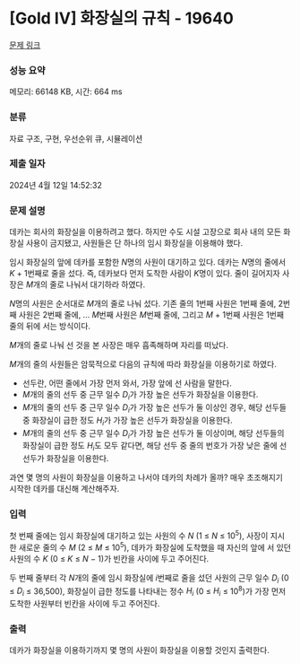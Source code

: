 # [Gold IV] 화장실의 규칙 - 19640 

[문제 링크](https://www.acmicpc.net/problem/19640) 

### 성능 요약

메모리: 66148 KB, 시간: 664 ms

### 분류

자료 구조, 구현, 우선순위 큐, 시뮬레이션

### 제출 일자

2024년 4월 12일 14:52:32

### 문제 설명

<p>데카는 회사의 화장실을 이용하려고 했다. 하지만 수도 시설 고장으로 회사 내의 모든 화장실 사용이 금지됐고, 사원들은 단 하나의 임시 화장실을 이용해야 했다. </p>

<p>임시 화장실의 앞에 데카를 포함한 <em>N</em>명의 사원이 대기하고 있다. 데카는 <em>N</em>명의 줄에서 <em>K </em>+ 1번째로 줄을 섰다. 즉, 데카보다 먼저 도착한 사람이 <em>K</em>명이 있다. 줄이 길어지자 사장은 <em>M</em>개의 줄로 나눠서 대기하라 하였다.</p>

<p><em>N</em>명의 사원은 순서대로 <em>M</em>개의 줄로 나눠 섰다. 기존 줄의 1번째 사원은 1번째 줄에, 2번째 사원은 2번째 줄에, ... <em>M</em>번째 사원은 <em>M</em>번째 줄에, 그리고 <em>M </em>+ 1번째 사원은 1번째 줄의 뒤에 서는 방식이다. </p>

<p><em>M</em>개의 줄로 나눠 선 것을 본 사장은 매우 흡족해하며 자리를 떠났다.</p>

<p><em>M</em>개의 줄의 사원들은 암묵적으로 다음의 규칙에 따라 화장실을 이용하기로 하였다.</p>

<ul>
	<li>선두란, 어떤 줄에서 가장 먼저 와서, 가장 앞에 선 사람을 말한다.</li>
	<li><em>M</em>개의 줄의 선두 중 근무 일수 <em>D<sub>i</sub></em>가 가장 높은 선두가 화장실을 이용한다.</li>
	<li><em>M</em>개의 줄의 선두 중 근무 일수 <em>D<sub>i</sub></em>가 가장 높은 선두가 둘 이상인 경우, 해당 선두들 중 화장실이 급한 정도 <em>H<sub>i</sub></em>가 가장 높은 선두가 화장실을 이용한다.</li>
	<li><em>M</em>개의 줄의 선두 중 근무 일수 <em>D<sub>i</sub></em>가 가장 높은 선두가 둘 이상이며, 해당 선두들의 화장실이 급한 정도 <em>H<sub>i</sub></em>도 모두 같다면, 해당 선두 중 줄의 번호가 가장 낮은 줄에 선 선두가 화장실을 이용한다.</li>
</ul>

<p>과연 몇 명의 사원이 화장실을 이용하고 나서야 데카의 차례가 올까? 매우 초조해지기 시작한 데카를 대신해 계산해주자.</p>

### 입력 

 <p>첫 번째 줄에는 임시 화장실에 대기하고 있는 사원의 수 <em>N</em> (1 ≤ <em>N</em> ≤ 10<sup>5</sup>), 사장이 지시한 새로운 줄의 수 <em>M</em> (2 ≤ <em>M</em> ≤ 10<sup>5</sup>), 데카가 화장실에 도착했을 때 자신의 앞에 서 있던 사원의 수 <em>K</em> (0 ≤ <em>K</em> ≤ <em>N</em> − 1)가 빈칸을 사이에 두고 주어진다.</p>

<p>두 번째 줄부터 각 <em>N</em>개의 줄에 임시 화장실에 <em>i</em>번째로 줄을 섰던 사원의 근무 일수 <em>D<sub>i</sub></em> (0 ≤ <em>D<sub>i</sub></em> ≤ 36,500), 화장실이 급한 정도를 나타내는 정수 <em>H<sub>i</sub></em> (0 ≤ <em>H<sub>i</sub></em> ≤ 10<sup>8</sup>)가 가장 먼저 도착한 사원부터 빈칸을 사이에 두고 주어진다.</p>

### 출력 

 <p>데카가 화장실을 이용하기까지 몇 명의 사원이 화장실을 이용할 것인지 출력한다.</p>

